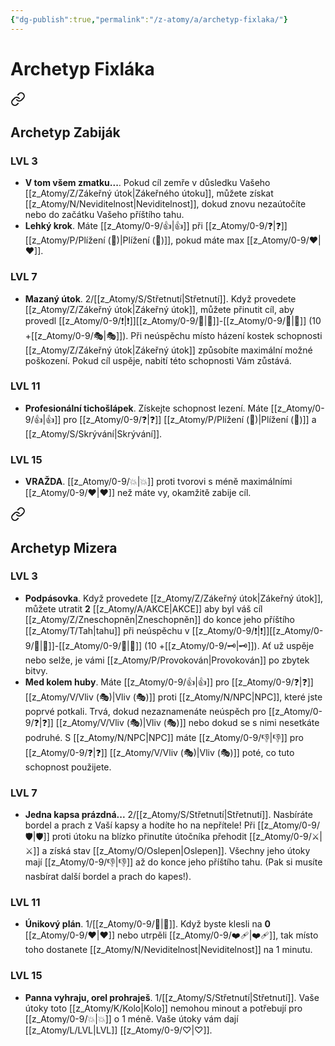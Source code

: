```yaml
---
{"dg-publish":true,"permalink":"/z-atomy/a/archetyp-fixlaka/"}
---
```


# Archetyp Fixláka

<div class="transclusion internal-embed is-loaded"><a class="markdown-embed-link" href="/z-atomy/a/archetyp-zabijak/" aria-label="Open link"><svg xmlns="http://www.w3.org/2000/svg" width="24" height="24" viewBox="0 0 24 24" fill="none" stroke="currentColor" stroke-width="2" stroke-linecap="round" stroke-linejoin="round" class="svg-icon lucide-link"><path d="M10 13a5 5 0 0 0 7.54.54l3-3a5 5 0 0 0-7.07-7.07l-1.72 1.71"></path><path d="M14 11a5 5 0 0 0-7.54-.54l-3 3a5 5 0 0 0 7.07 7.07l1.71-1.71"></path></svg></a><div class="markdown-embed">




## Archetyp Zabiják
### LVL 3
- **V tom všem zmatku...**. Pokud cíl zemře v důsledku Vašeho [[z_Atomy/Z/Zákeřný útok\|Zákeřného útoku]], můžete získat [[z_Atomy/N/Neviditelnost\|Neviditelnost]], dokud znovu nezaútočíte nebo do začátku Vašeho příštího tahu.
- **Lehký krok**. Máte [[z_Atomy/0-9/👍\|👍]] při [[z_Atomy/0-9/❓\|❓]] [[z_Atomy/P/Plížení (🎯)\|Plížení (🎯)]], pokud máte max [[z_Atomy/0-9/❤\|❤]].

### LVL 7
- **Mazaný útok**. 2/[[z_Atomy/S/Střetnutí\|Střetnutí]]. Když provedete [[z_Atomy/Z/Zákeřný útok\|Zákeřný útok]], můžete přinutit cíl, aby provedl [[z_Atomy/0-9/❗\|❗]][[z_Atomy/0-9/💪\|💪]]-[[z_Atomy/0-9/📶\|📶]] (10 +[[z_Atomy/0-9/🎭\|🎭]]). Při neúspěchu místo házení kostek schopnosti [[z_Atomy/Z/Zákeřný útok\|Zákeřný útok]] způsobíte maximální možné poškození. Pokud cíl uspěje, nabití této schopnosti Vám zůstává.

### LVL 11
- **Profesionální tichošlápek**. Získejte schopnost lezení. Máte [[z_Atomy/0-9/👍\|👍]] pro [[z_Atomy/0-9/❓\|❓]] [[z_Atomy/P/Plížení (🎯)\|Plížení (🎯)]] a [[z_Atomy/S/Skrývání\|Skrývání]].

### LVL 15
- **VRAŽDA**. [[z_Atomy/0-9/💥\|💥]] proti tvorovi s méně maximálními [[z_Atomy/0-9/❤\|❤]] než máte vy, okamžitě zabije cíl.

</div></div>


<div class="transclusion internal-embed is-loaded"><a class="markdown-embed-link" href="/z-atomy/a/archetyp-mizera/" aria-label="Open link"><svg xmlns="http://www.w3.org/2000/svg" width="24" height="24" viewBox="0 0 24 24" fill="none" stroke="currentColor" stroke-width="2" stroke-linecap="round" stroke-linejoin="round" class="svg-icon lucide-link"><path d="M10 13a5 5 0 0 0 7.54.54l3-3a5 5 0 0 0-7.07-7.07l-1.72 1.71"></path><path d="M14 11a5 5 0 0 0-7.54-.54l-3 3a5 5 0 0 0 7.07 7.07l1.71-1.71"></path></svg></a><div class="markdown-embed">




## Archetyp Mizera
### LVL 3
- **Podpásovka**. Když provedete [[z_Atomy/Z/Zákeřný útok\|Zákeřný útok]], můžete utratit **2** [[z_Atomy/A/AKCE\|AKCE]] aby byl váš cíl [[z_Atomy/Z/Zneschopněn\|Zneschopněn]] do konce jeho příštího [[z_Atomy/T/Tah\|tahu]] při neúspěchu v [[z_Atomy/0-9/❗\|❗]][[z_Atomy/0-9/💪\|💪]]-[[z_Atomy/0-9/📶\|📶]] (10 +[[z_Atomy/0-9/🗝\|🗝]]). Ať už uspěje nebo selže, je vámi [[z_Atomy/P/Provokován\|Provokován]] po zbytek bitvy.
- **Med kolem huby**. Máte [[z_Atomy/0-9/👍\|👍]] pro [[z_Atomy/0-9/❓\|❓]] [[z_Atomy/V/Vliv (🎭)\|Vliv (🎭)]] proti [[z_Atomy/N/NPC\|NPC]], které jste poprvé potkali. Trvá, dokud nezaznamenáte neúspěch pro [[z_Atomy/0-9/❓\|❓]] [[z_Atomy/V/Vliv (🎭)\|Vliv (🎭)]] nebo dokud se s nimi nesetkáte podruhé. S [[z_Atomy/N/NPC\|NPC]] máte [[z_Atomy/0-9/👎\|👎]] pro [[z_Atomy/0-9/❓\|❓]] [[z_Atomy/V/Vliv (🎭)\|Vliv (🎭)]] poté, co tuto schopnost použijete.

### LVL 7
- **Jedna kapsa prázdná...** 2/[[z_Atomy/S/Střetnutí\|Střetnutí]]. Nasbíráte bordel a prach z Vaší kapsy a hodíte ho na nepřítele! Při [[z_Atomy/0-9/🛡️\|🛡️]] proti útoku na blízko přinutíte útočníka přehodit [[z_Atomy/0-9/⚔️\|⚔️]] a získá stav [[z_Atomy/O/Oslepen\|Oslepen]]. Všechny jeho útoky mají [[z_Atomy/0-9/👎\|👎]] až do konce jeho příštího tahu. (Pak si musíte nasbírat další bordel a prach do kapes!).

### LVL 11
- **Únikový plán**. 1/[[z_Atomy/0-9/🔋\|🔋]]. Když byste klesli na **0** [[z_Atomy/0-9/❤\|❤]] nebo utrpěli [[z_Atomy/0-9/❤️‍🩹\|❤️‍🩹]], tak místo toho dostanete [[z_Atomy/N/Neviditelnost\|Neviditelnost]] na 1 minutu.

### LVL 15
- **Panna vyhraju, orel prohraješ**. 1/[[z_Atomy/S/Střetnutí\|Střetnutí]]. Vaše útoky toto [[z_Atomy/K/Kolo\|Kolo]] nemohou minout a potřebují pro [[z_Atomy/0-9/💥\|💥]] o 1 méně. Vaše útoky vám dají [[z_Atomy/L/LVL\|LVL]] [[z_Atomy/0-9/♡\|♡]].

</div></div>
